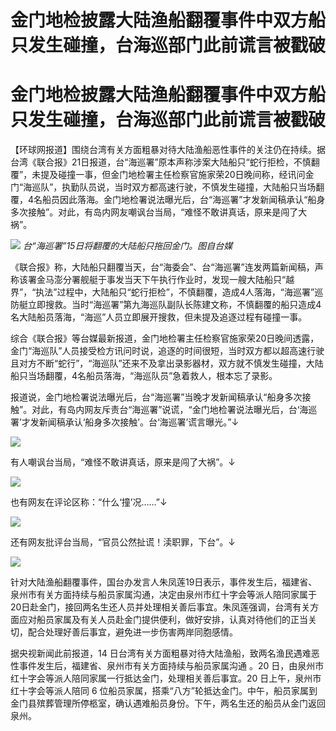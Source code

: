 # 金门地检披露大陆渔船翻覆事件中双方船只发生碰撞，台海巡部门此前谎言被戳破

# 金门地检披露大陆渔船翻覆事件中双方船只发生碰撞，台海巡部门此前谎言被戳破

【环球网报道】围绕台湾有关方面粗暴对待大陆渔船恶性事件的关注仍在持续。据台湾《联合报》21日报道，台“海巡署”原本声称涉案大陆船只“蛇行拒检，不慎翻覆”，未提及碰撞一事，但金门地检署主任检察官施家荣20日晚间称，经讯问金门“海巡队”，执勤队员说，当时双方都高速行驶，不慎发生碰撞，大陆船只当场翻覆，4名船员因此落海。金门地检署说法曝光后，台“海巡署”才发新闻稿承认“船身多次接触”。对此，有岛内网友嘲讽台当局，“难怪不敢讲真话，原来是闯了大祸”。

![](https://inews.gtimg.com/om_bt/O-HIpfOhu_Vk33eZZTPH7izC6oeLaLb4qJKYGA_3yv2GQAA/1000)
_台“海巡署”15日将翻覆的大陆船只拖回金门。图自台媒_

《联合报》称，大陆船只翻覆当天，台“海委会”、台“海巡署”连发两篇新闻稿，声称该署金马澎分署舰艇于事发当天下午执行作业时，发现一艘大陆船只“越界”，“执法”过程中，大陆船只“蛇行拒检”，不慎翻覆，造成4人落海，“海巡署”巡防艇立即搜救。当时“海巡署”第九海巡队副队长陈建文称，不慎翻覆的船只造成4名大陆船员落海，“海巡”人员立即展开搜救，但未提及追逐过程有碰撞一事。

综合《联合报》等台媒最新报道，金门地检署主任检察官施家荣20日晚间透露，金门“海巡队”人员接受检方讯问时说，追逐的时间很短，当时双方都以超高速行驶且对方不断“蛇行”，“海巡队”还来不及拿出录影器材，双方就不慎发生碰撞，大陆船只当场翻覆，4名船员落海，“海巡队员”急着救人，根本忘了录影。

报道说，金门地检署说法曝光后，台“海巡署”当晚才发新闻稿承认“船身多次接触”。对此，有岛内网友斥责台“海巡署”说谎，“金门地检署说法曝光后，台‘海巡署’才发新闻稿承认‘船身多次接触’。台‘海巡署’谎言曝光。”↓

![](https://inews.gtimg.com/news_bt/OpBNcL5rx6sumgzR7fedU_PI6q5HK02tDg8OuHYyhxZcIAA/1000)

有人嘲讽台当局，“难怪不敢讲真话，原来是闯了大祸”。↓

![](https://inews.gtimg.com/news_bt/Om1GyPVjI2kvuC2WoP9VVzdKFEYq7QGE0nUerK5kSyQ_4AA/1000)

也有网友在评论区称：“什么‘撞’况……”↓

![](https://inews.gtimg.com/news_bt/O9AHvffQqJaxP491wwf8xgmgYY8GPJTCvwUJAXvSJ_V-0AA/1000)

还有网友批评台当局，“官员公然扯谎！渎职罪，下台”。↓

![](https://inews.gtimg.com/news_bt/OqVH2SdaBox46yKwp3lzk3W7V41y_myy-r-0cRZTQiuKcAA/1000)

针对大陆渔船翻覆事件，国台办发言人朱凤莲19日表示，事件发生后，福建省、泉州市有关方面持续与船员家属沟通，决定由泉州市红十字会等派人陪同家属于20日赴金门，接回两名生还人员并处理相关善后事宜。朱凤莲强调，台湾有关方面应对船员家属及有关人员赴金门提供便利，做好安排，认真对待他们的正当关切，配合处理好善后事宜，避免进一步伤害两岸同胞感情。

据央视新闻此前报道，14 日台湾有关方面粗暴对待大陆渔船，致两名渔民遇难恶性事件发生后，福建省、泉州市有关方面持续与船员家属沟通 。20
日，由泉州市红十字会等派人陪同家属一行抵达金门，处理相关善后事宜。20 日上午，泉州市红十字会等派人陪同 6
位船员家属，搭乘“八方”轮抵达金门。中午，船员家属到金门县殡葬管理所停柩室，确认遇难船员身份。下午，两名生还的船员从金门返回泉州。

